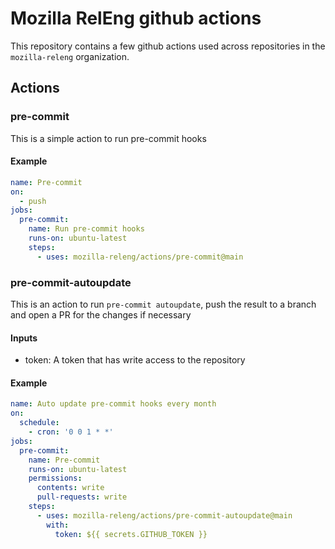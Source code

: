 # Mozilla RelEng github actions

This repository contains a few github actions used across repositories in the `mozilla-releng` organization.

## Actions

### pre-commit

This is a simple action to run pre-commit hooks

#### Example

```yaml
name: Pre-commit
on:
  - push
jobs:
  pre-commit:
    name: Run pre-commit hooks
    runs-on: ubuntu-latest
    steps:
      - uses: mozilla-releng/actions/pre-commit@main
```

### pre-commit-autoupdate

This is an action to run `pre-commit autoupdate`, push the result to a branch and open a PR for the changes if necessary

#### Inputs

- token: A token that has write access to the repository

#### Example

```yaml
name: Auto update pre-commit hooks every month
on:
  schedule:
    - cron: '0 0 1 * *'
jobs:
  pre-commit:
    name: Pre-commit
    runs-on: ubuntu-latest
    permissions:
      contents: write
      pull-requests: write
    steps:
      - uses: mozilla-releng/actions/pre-commit-autoupdate@main
        with:
          token: ${{ secrets.GITHUB_TOKEN }}
```
